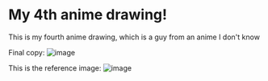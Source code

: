 # My 4th anime drawing!
This is my fourth anime drawing, which is a guy from an anime I don't know

Final copy:
![image](https://github.com/user-attachments/assets/202f9db8-1045-405f-a99b-238d0e30324d)


This is the reference image:
![image](https://github.com/user-attachments/assets/5062f9b4-6ff5-4481-b8aa-2393f2f4d9c4)
